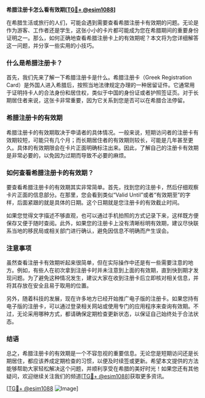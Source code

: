 **希腊注册卡怎么看有效期[[TG💪+ @esim1088](https://t.me/s/esim1088)]**

在希腊生活或旅行的人们，可能会遇到需要查看希腊注册卡有效期的问题。无论是作为游客、工作者还是学生，这张小小的卡片都可能成为您在希腊期间的重要身份证明之一。那么，如何正确地查看希腊注册卡上的有效期呢？本文将为您详细解答这一问题，并分享一些实用的小技巧。

### 什么是希腊注册卡？

首先，我们先来了解一下希腊注册卡是什么。希腊注册卡（Greek Registration Card）是外国人进入希腊后，按照当地法律规定办理的一种居留证件。它通常用于证明持卡人的合法身份和居住权，类似于中国的身份证或者护照签证页。对于长期居住者来说，这张卡非常重要，因为它关系到您是否可以在希腊合法停留。

### 希腊注册卡的有效期

希腊注册卡的有效期取决于申请者的具体情况。一般来说，短期访问者的注册卡有效期较短，可能只有几个月；而长期居住者的有效期则较长，可能是几年甚至更久。具体的有效期限会在卡片正面明确标注出来。因此，了解自己的注册卡有效期是非常必要的，以免因为过期而导致不必要的麻烦。

### 如何查看希腊注册卡的有效期？

要查看希腊注册卡的有效期其实非常简单。首先，找到您的注册卡，然后仔细观察卡片正面的信息部分。在那里，您会看到类似“Valid Until”或者“有效期至”的字样，后面紧跟的就是具体的日期。这个日期就是您注册卡的有效截止时间。

如果您觉得文字描述不够直观，也可以通过手机拍照的方式记录下来，这样既方便保存又便于随时查阅。此外，如果您的注册卡上没有清晰标明有效期，建议尽快联系当地的移民局或相关部门进行确认，避免因信息不明确而产生误会。

### 注意事项

虽然查看注册卡有效期听起来很简单，但在实际操作中还是有一些需要注意的地方。例如，有些人在初次拿到注册卡时并未注意到上面的有效期，直到快到期才发现问题。为了避免这种情况发生，建议大家在收到注册卡后立即核对相关信息，并将其存放在安全且易于取用的位置。

另外，随着科技的发展，现在许多地方已经开始推广电子版的注册卡。如果您持有电子版的注册卡，可以通过登录相关网站或使用专门的应用程序来查询有效期。不过，无论采用哪种方式，都请确保定期检查更新状态，以保证自己始终处于合法状态。

### 结语

总之，希腊注册卡的有效期是一个不容忽视的重要信息。无论您是短期访问还是长期居住，都应该养成定期检查的习惯，以便及时续签或更新。希望本文提供的方法能够帮助大家轻松解决这个问题，并顺利享受在希腊的美好时光！如果您还有其他疑问，欢迎继续关注我们的频道[[TG💪+ @esim1088](https://t.me/s/esim1088)]获取更多资讯。

[[TG💪+ @esim1088](https://t.me/s/esim1088) ![Image](https://i.postimg.cc/4NQfJmqS/Snipaste-2025-05-13-00-14-12.png)]